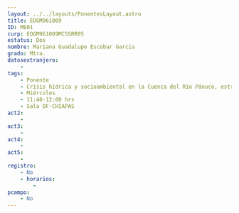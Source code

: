 ```yaml
---
layout: ../../layouts/PonentesLayout.astro
title: EOGM961009
ID: ME01
curp: EOGM961009MCSSRR05
estatus: Dos
nombre: Mariana Guadalupe Escobar Garcia
grado: Mtra.
datosextranjero:
    - 
tags:
    - Ponente
    - Crisis hídrica y socioambiental en la Cuenca del Río Pánuco, estrategias para la sostenibilidad
    - Miércoles
    - 11:40-12:00 hrs
    - Sala DF-CHIAPAS
act2: 
    - 
act3: 
    - 
act4: 
    - 
act5: 
    - 
registro:
    - No
    - horarios:
        -
pcampo:
    - No
---
```


